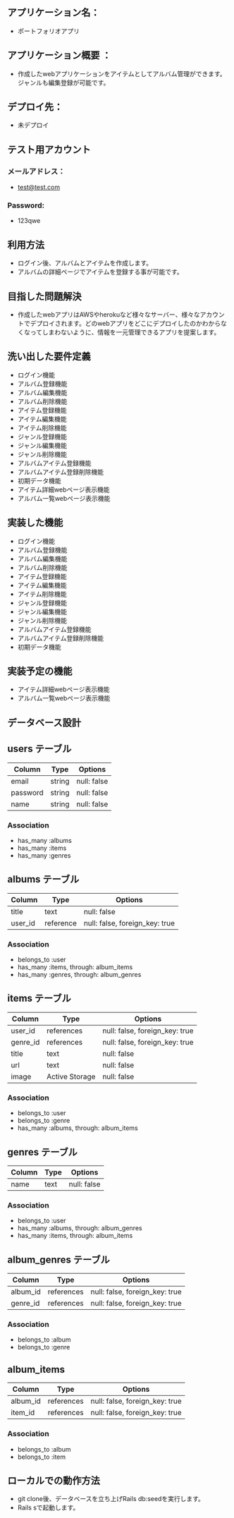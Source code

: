 ## アプリケーション名：
* ポートフォリオアプリ

## アプリケーション概要 ： 
* 作成したwebアプリケーションをアイテムとしてアルバム管理ができます。ジャンルも編集登録が可能です。

## デプロイ先：
* 未デプロイ
## テスト用アカウント
### メールアドレス：
* test@test.com
### Password:
* 123qwe

## 利用方法
* ログイン後、アルバムとアイテムを作成します。
* アルバムの詳細ページでアイテムを登録する事が可能です。


## 目指した問題解決
* 作成したwebアプリはAWSやherokuなど様々なサーバー、様々なアカウントでデプロイされます。どのwebアプリをどこにデプロイしたのかわからなくなってしまわないように、情報を一元管理できるアプリを提案します。

## 洗い出した要件定義

* ログイン機能
* アルバム登録機能
* アルバム編集機能
* アルバム削除機能
* アイテム登録機能
* アイテム編集機能
* アイテム削除機能
* ジャンル登録機能
* ジャンル編集機能
* ジャンル削除機能
* アルバムアイテム登録機能
* アルバムアイテム登録削除機能
* 初期データ機能
* アイテム詳細webページ表示機能
* アルバム一覧webページ表示機能

## 実装した機能

* ログイン機能
* アルバム登録機能
* アルバム編集機能
* アルバム削除機能
* アイテム登録機能
* アイテム編集機能
* アイテム削除機能
* ジャンル登録機能
* ジャンル編集機能
* ジャンル削除機能
* アルバムアイテム登録機能
* アルバムアイテム登録削除機能
* 初期データ機能

## 実装予定の機能

* アイテム詳細webページ表示機能
* アルバム一覧webページ表示機能

## データベース設計

## users テーブル
| Column     | Type   | Options     |
| ---------- | ------ | ----------- |
| email      | string | null: false |
| password   | string | null: false |
| name       | string | null: false |

### Association
- has_many :albums
- has_many :items
- has_many :genres



## albums テーブル
| Column    | Type      | Options                        |
| --------- | --------- | ------------------------------ |
| title     | text      | null: false                    |
| user_id   | reference | null: false, foreign_key: true |

### Association
- belongs_to :user
- has_many :items, through: album_items
- has_many :genres, through: album_genres



## items テーブル
| Column     | Type           | Options                        |
| ---------- | -------------- | ------------------------------ |
| user_id    | references     | null: false, foreign_key: true |
| genre_id   | references     | null: false, foreign_key: true |
| title      | text           | null: false                    |
| url        | text           | null: false                    |
| image      | Active Storage | null: false                    |

### Association
- belongs_to :user
- belongs_to :genre
- has_many :albums, through: album_items



## genres テーブル
| Column | Type | Options     |
| ------ | ---- | ----------- |
| name   | text | null: false |

### Association
- belongs_to :user
- has_many :albums, through: album_genres
- has_many :items, through: album_items



## album_genres テーブル
| Column   | Type       | Options                        |
| -------- | ---------- | ------------------------------ |
| album_id | references | null: false, foreign_key: true |
| genre_id | references | null: false, foreign_key: true |

### Association
- belongs_to :album
- belongs_to :genre



## album_items
| Column   | Type       | Options                        |
| -------- | ---------- | ------------------------------ |
| album_id | references | null: false, foreign_key: true |
| item_id  | references | null: false, foreign_key: true |

### Association
- belongs_to :album
- belongs_to :item


## ローカルでの動作方法
* git clone後、データベースを立ち上げRails db:seedを実行します。
* Rails sで起動します。